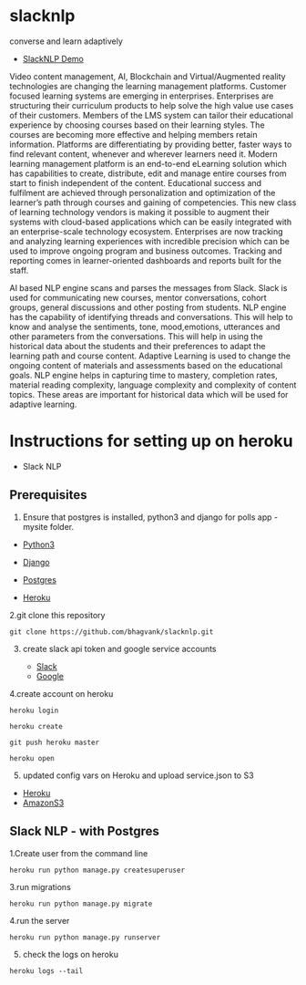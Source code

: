 # slacknlp
converse and learn adaptively

* [SlackNLP Demo](https://floating-crag-10115.herokuapp.com/nlp/)

Video content management, AI, Blockchain and Virtual/Augmented reality technologies are changing the learning management platforms. Customer focused learning systems are emerging in enterprises. Enterprises are structuring their curriculum products to help solve the high value use cases of their customers. Members of the LMS system can tailor their educational experience by choosing courses based on their learning styles. The courses are becoming more effective and helping members retain information. Platforms are differentiating by providing better, faster ways to find relevant content, whenever and wherever learners need it. Modern learning management platform is an end-to-end eLearning solution which has capabilities to create, distribute, edit and manage entire courses from start to finish independent of the content. Educational success and fulfilment are achieved through personalization and optimization of the learner’s path through courses and gaining of competencies. This new class of learning technology vendors is making it possible to augment their systems with cloud-based applications which can be easily integrated with an enterprise-scale technology ecosystem. Enterprises are now tracking and analyzing learning experiences with incredible precision which can be used to improve ongoing program and business outcomes. Tracking and reporting comes in learner-oriented dashboards and reports built for the staff. 

AI based NLP engine scans and parses the messages from Slack. Slack is used for communicating new courses, mentor conversations, cohort groups, general discussions and other posting from students. NLP engine has the capability of identifying threads and conversations. This will help to know and analyse  the sentiments, tone, mood,emotions, utterances and other parameters  from the conversations. This will help in using the historical data about the students and their preferences to adapt the learning path and course content.   Adaptive Learning is used to change the ongoing content of materials and assessments  based on the educational goals. NLP engine helps in capturing time to mastery, completion rates, material reading complexity, language complexity and complexity of content topics. These areas are important for historical data which will be used for adaptive learning.

# Instructions for setting up on heroku



  
  * Slack NLP
## Prerequisites

1. Ensure that postgres is installed, python3 and django for polls app - mysite folder.

  * [Python3](https://www.python.org/downloads/)

  * [Django](https://docs.djangoproject.com/en/2.0/topics/install/#installing-official-release)

  * [Postgres](https://elements.heroku.com/addons/heroku-postgresql)
  
  * [Heroku](https://devcenter.heroku.com/articles/getting-started-with-python#introduction)

2.git clone this repository
```
git clone https://github.com/bhagvank/slacknlp.git

```

3. create slack api token and google service accounts

   * [Slack](https://api.slack.com/custom-integrations/legacy-tokens)
   * [Google](https://cloud.google.com/compute/docs/access/service-accounts)

4.create account on heroku
```
heroku login 

heroku create

git push heroku master

heroku open
```

5. updated config vars on Heroku and upload service.json to S3

  * [Heroku](https://devcenter.heroku.com/articles/config-vars)
  * [AmazonS3](https://docs.aws.amazon.com/AmazonS3/latest/dev/UsingBucket.html)
  
## Slack NLP  - with Postgres

1.Create user from the command line
```
heroku run python manage.py createsuperuser
```

3.run migrations
```
heroku run python manage.py migrate

```
4.run the server
```
heroku run python manage.py runserver
```
5. check the logs on heroku
```
heroku logs --tail
```


